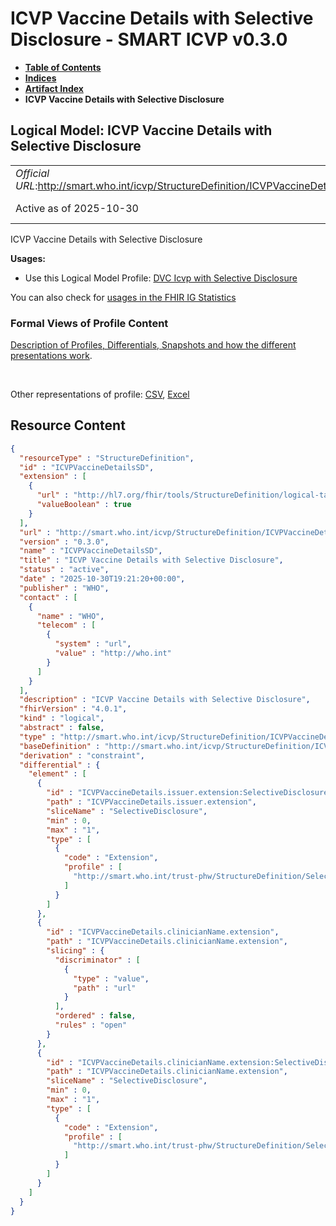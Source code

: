 # ICVP Vaccine Details with Selective Disclosure - SMART ICVP v0.3.0

* [**Table of Contents**](toc.md)
* [**Indices**](indices.md)
* [**Artifact Index**](artifacts.md)
* **ICVP Vaccine Details with Selective Disclosure**

## Logical Model: ICVP Vaccine Details with Selective Disclosure 

| | |
| :--- | :--- |
| *Official URL*:http://smart.who.int/icvp/StructureDefinition/ICVPVaccineDetailsSD | *Version*:0.3.0 |
| Active as of 2025-10-30 | *Computable Name*:ICVPVaccineDetailsSD |

 
ICVP Vaccine Details with Selective Disclosure 

**Usages:**

* Use this Logical Model Profile: [DVC Icvp with Selective Disclosure](StructureDefinition-ICVPSD.md)

You can also check for [usages in the FHIR IG Statistics](https://packages2.fhir.org/xig/smart.who.int.icvp|current/StructureDefinition/ICVPVaccineDetailsSD)

### Formal Views of Profile Content

 [Description of Profiles, Differentials, Snapshots and how the different presentations work](http://build.fhir.org/ig/FHIR/ig-guidance/readingIgs.html#structure-definitions). 

 

Other representations of profile: [CSV](StructureDefinition-ICVPVaccineDetailsSD.csv), [Excel](StructureDefinition-ICVPVaccineDetailsSD.xlsx) 



## Resource Content

```json
{
  "resourceType" : "StructureDefinition",
  "id" : "ICVPVaccineDetailsSD",
  "extension" : [
    {
      "url" : "http://hl7.org/fhir/tools/StructureDefinition/logical-target",
      "valueBoolean" : true
    }
  ],
  "url" : "http://smart.who.int/icvp/StructureDefinition/ICVPVaccineDetailsSD",
  "version" : "0.3.0",
  "name" : "ICVPVaccineDetailsSD",
  "title" : "ICVP Vaccine Details with Selective Disclosure",
  "status" : "active",
  "date" : "2025-10-30T19:21:20+00:00",
  "publisher" : "WHO",
  "contact" : [
    {
      "name" : "WHO",
      "telecom" : [
        {
          "system" : "url",
          "value" : "http://who.int"
        }
      ]
    }
  ],
  "description" : "ICVP Vaccine Details with Selective Disclosure",
  "fhirVersion" : "4.0.1",
  "kind" : "logical",
  "abstract" : false,
  "type" : "http://smart.who.int/icvp/StructureDefinition/ICVPVaccineDetails",
  "baseDefinition" : "http://smart.who.int/icvp/StructureDefinition/ICVPVaccineDetails",
  "derivation" : "constraint",
  "differential" : {
    "element" : [
      {
        "id" : "ICVPVaccineDetails.issuer.extension:SelectiveDisclosure",
        "path" : "ICVPVaccineDetails.issuer.extension",
        "sliceName" : "SelectiveDisclosure",
        "min" : 0,
        "max" : "1",
        "type" : [
          {
            "code" : "Extension",
            "profile" : [
              "http://smart.who.int/trust-phw/StructureDefinition/SelectiveDisclosure"
            ]
          }
        ]
      },
      {
        "id" : "ICVPVaccineDetails.clinicianName.extension",
        "path" : "ICVPVaccineDetails.clinicianName.extension",
        "slicing" : {
          "discriminator" : [
            {
              "type" : "value",
              "path" : "url"
            }
          ],
          "ordered" : false,
          "rules" : "open"
        }
      },
      {
        "id" : "ICVPVaccineDetails.clinicianName.extension:SelectiveDisclosure",
        "path" : "ICVPVaccineDetails.clinicianName.extension",
        "sliceName" : "SelectiveDisclosure",
        "min" : 0,
        "max" : "1",
        "type" : [
          {
            "code" : "Extension",
            "profile" : [
              "http://smart.who.int/trust-phw/StructureDefinition/SelectiveDisclosure"
            ]
          }
        ]
      }
    ]
  }
}

```
